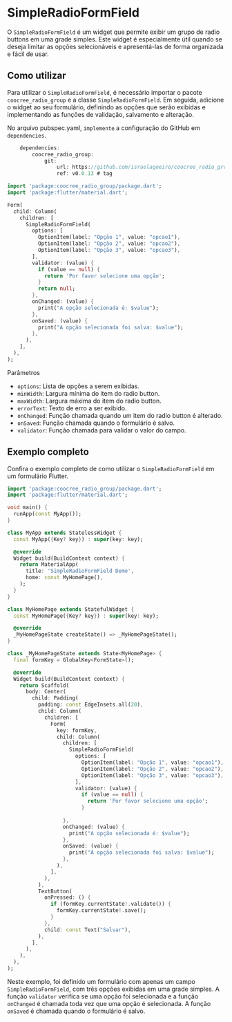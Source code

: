 # SimpleRadioFormField

O `SimpleRadioFormField` é um widget que permite exibir um grupo de radio buttons em uma grade simples. Este widget é especialmente útil quando se deseja limitar as opções selecionáveis e apresentá-las de forma organizada e fácil de usar.

## Como utilizar

Para utilizar o `SimpleRadioFormField`, é necessário importar o pacote `coocree_radio_group` e a classe `SimpleRadioFormField`. Em seguida, adicione o widget ao seu formulário, definindo as opções que serão exibidas e implementando as funções de validação, salvamento e alteração.

No arquivo pubspec.yaml, `implemente` a configuração do GitHub em `dependencies`.

```dart
    dependencies:
        coocree_radio_group:
            git:
                url: https://github.com/israelagoeiro/coocree_radio_group.git
                ref: v0.0.13 # tag
```

```dart
import 'package:coocree_radio_group/package.dart';
import 'package:flutter/material.dart';

Form(
  child: Column(
    children: [
      SimpleRadioFormField(
        options: [
          OptionItem(label: "Opção 1", value: "opcao1"),
          OptionItem(label: "Opção 2", value: "opcao2"),
          OptionItem(label: "Opção 3", value: "opcao3"),
        ],
        validator: (value) {
          if (value == null) {
            return 'Por favor selecione uma opção';
          }
          return null;
        },
        onChanged: (value) {
          print("A opção selecionada é: $value");
        },
        onSaved: (value) {
          print("A opção selecionada foi salva: $value");
        },
      ),
    ],
  ),
);

```

Parâmetros

* `options`: Lista de opções a serem exibidas.
* `minWidth`: Largura mínima do item do radio button.
* `maxWidth`: Largura máxima do item do radio button.
* `errorText`: Texto de erro a ser exibido.
* `onChanged`: Função chamada quando um item do radio button é alterado.
* `onSaved`: Função chamada quando o formulário é salvo.
* `validator`: Função chamada para validar o valor do campo.

## Exemplo completo

Confira o exemplo completo de como utilizar o `SimpleRadioFormField` em um formulário Flutter.

```dart
import 'package:coocree_radio_group/package.dart';
import 'package:flutter/material.dart';

void main() {
  runApp(const MyApp());
}

class MyApp extends StatelessWidget {
  const MyApp({Key? key}) : super(key: key);

  @override
  Widget build(BuildContext context) {
    return MaterialApp(
      title: 'SimpleRadioFormField Demo',
      home: const MyHomePage(),
    );
  }
}

class MyHomePage extends StatefulWidget {
  const MyHomePage({Key? key}) : super(key: key);

  @override
  _MyHomePageState createState() => _MyHomePageState();
}

class _MyHomePageState extends State<MyHomePage> {
  final formKey = GlobalKey<FormState>();

  @override
  Widget build(BuildContext context) {
    return Scaffold(
      body: Center(
        child: Padding(
          padding: const EdgeInsets.all(20),
          child: Column(
            children: [
              Form(
                key: formKey,
                child: Column(
                  children: [
                    SimpleRadioFormField(
                      options: [
                        OptionItem(label: "Opção 1", value: "opcao1"),
                        OptionItem(label: "Opção 2", value: "opcao2"),
                        OptionItem(label: "Opção 3", value: "opcao3"),
                      ],
                      validator: (value) {
                        if (value == null) {
                          return 'Por favor selecione uma opção';
                        }
   
                  },
                  onChanged: (value) {
                    print("A opção selecionada é: $value");
                  },
                  onSaved: (value) {
                    print("A opção selecionada foi salva: $value");
                  },
                ),
              ],
            ),
          ),
          TextButton(
            onPressed: () {
              if (formKey.currentState!.validate()) {
                formKey.currentState!.save();
              }
            },
            child: const Text("Salvar"),
          ),
        ],
      ),
    ),
  ),
);

```

Neste exemplo, foi definido um formulário com apenas um campo `SimpleRadioFormField`, com três opções
exibidas em uma grade simples. A função `validator` verifica se uma opção foi
selecionada e a função `onChanged` é chamada toda vez que uma opção é selecionada.
A função `onSaved` é chamada quando o formulário é salvo.
